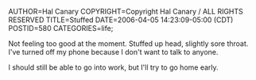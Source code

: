 AUTHOR=Hal Canary
COPYRIGHT=Copyright Hal Canary / ALL RIGHTS RESERVED
TITLE=Stuffed
DATE=2006-04-05 14:23:09-05:00 (CDT)
POSTID=580
CATEGORIES=life;

Not feeling too good at the moment. Stuffed up head, slightly sore throat. I've turned off my phone because I don't want to talk to anyone.

I should still be able to go into work, but I'll try to go home early.
